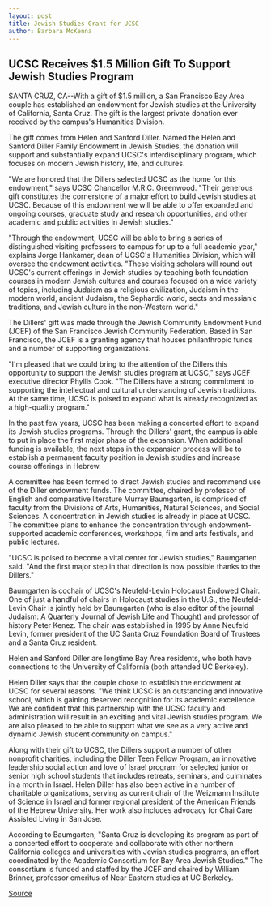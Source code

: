 ```yaml
---
layout: post
title: Jewish Studies Grant for UCSC
author: Barbara McKenna
---
```


## UCSC Receives $1.5 Million Gift To Support Jewish Studies Program

SANTA CRUZ, CA--With a gift of $1.5 million, a San Francisco Bay Area couple has established an endowment for Jewish studies at the University of California, Santa Cruz. The gift is the largest private donation ever received by the campus's Humanities Division.

The gift comes from Helen and Sanford Diller. Named the Helen and Sanford Diller Family Endowment in Jewish Studies, the donation will support and substantially expand UCSC's interdisciplinary program, which focuses on modern Jewish history, life, and cultures.

"We are honored that the Dillers selected UCSC as the home for this endowment," says UCSC Chancellor M.R.C. Greenwood. "Their generous gift constitutes the cornerstone of a major effort to build Jewish studies at UCSC. Because of this endowment we will be able to offer expanded and ongoing courses, graduate study and research opportunities, and other academic and public activities in Jewish studies."

"Through the endowment, UCSC will be able to bring a series of distinguished visiting professors to campus for up to a full academic year," explains Jorge Hankamer, dean of UCSC's Humanities Division, which will oversee the endowment activities. "These visiting scholars will round out UCSC's current offerings in Jewish studies by teaching both foundation courses in modern Jewish cultures and courses focused on a wide variety of topics, including Judaism as a religious civilization, Judaism in the modern world, ancient Judaism, the Sephardic world, sects and messianic traditions, and Jewish culture in the non-Western world."

The Dillers' gift was made through the Jewish Community Endowment Fund (JCEF) of the San Francisco Jewish Community Federation. Based in San Francisco, the JCEF is a granting agency that houses philanthropic funds and a number of supporting organizations.

"I'm pleased that we could bring to the attention of the Dillers this opportunity to support the Jewish studies program at UCSC," says JCEF executive director Phyllis Cook. "The Dillers have a strong commitment to supporting the intellectual and cultural understanding of Jewish traditions. At the same time, UCSC is poised to expand what is already recognized as a high-quality program."

In the past few years, UCSC has been making a concerted effort to expand its Jewish studies programs. Through the Dillers' grant, the campus is able to put in place the first major phase of the expansion. When additional funding is available, the next steps in the expansion process will be to establish a permanent faculty position in Jewish studies and increase course offerings in Hebrew.

A committee has been formed to direct Jewish studies and recommend use of the Diller endowment funds. The committee, chaired by professor of English and comparative literature Murray Baumgarten, is comprised of faculty from the Divisions of Arts, Humanities, Natural Sciences, and Social Sciences. A concentration in Jewish studies is already in place at UCSC. The committee plans to enhance the concentration through endowment-supported academic conferences, workshops, film and arts festivals, and public lectures.

"UCSC is poised to become a vital center for Jewish studies," Baumgarten said. "And the first major step in that direction is now possible thanks to the Dillers."

Baumgarten is cochair of UCSC's Neufeld-Levin Holocaust Endowed Chair. One of just a handful of chairs in Holocaust studies in the U.S., the Neufeld-Levin Chair is jointly held by Baumgarten (who is also editor of the journal Judaism: A Quarterly Journal of Jewish Life and Thought) and professor of history Peter Kenez. The chair was established in 1995 by Anne Neufeld Levin, former president of the UC Santa Cruz Foundation Board of Trustees and a Santa Cruz resident.

Helen and Sanford Diller are longtime Bay Area residents, who both have connections to the University of California (both attended UC Berkeley).

Helen Diller says that the couple chose to establish the endowment at UCSC for several reasons. "We think UCSC is an outstanding and innovative school, which is gaining deserved recognition for its academic excellence. We are confident that this partnership with the UCSC faculty and administration will result in an exciting and vital Jewish studies program. We are also pleased to be able to support what we see as a very active and dynamic Jewish student community on campus."

Along with their gift to UCSC, the Dillers support a number of other nonprofit charities, including the Diller Teen Fellow Program, an innovative leadership social action and love of Israel program for selected junior or senior high school students that includes retreats, seminars, and culminates in a month in Israel. Helen Diller has also been active in a number of charitable organizations, serving as current chair of the Weizmann Institute of Science in Israel and former regional president of the American Friends of the Hebrew University. Her work also includes advocacy for Chai Care Assisted Living in San Jose.

According to Baumgarten, "Santa Cruz is developing its program as part of a concerted effort to cooperate and collaborate with other northern California colleges and universities with Jewish studies programs, an effort coordinated by the Academic Consortium for Bay Area Jewish Studies." The consortium is funded and staffed by the JCEF and chaired by William Brinner, professor emeritus of Near Eastern studies at UC Berkeley.

[Source](http://www1.ucsc.edu/news_events/press_releases/archive/98-99/03-99/diller.htm "Permalink to Jewish Studies Grant for UCSC")